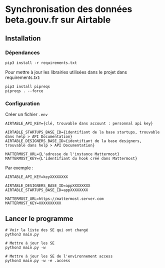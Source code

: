 # Synchronisation des données beta.gouv.fr sur Airtable

## Installation

### Dépendances
```
pip3 install -r requirements.txt
```

Pour mettre à jour les librairies utilisées dans le projet dans requirements.txt:
```
pip3 install pipreqs
pipreqs . --force
```

### Configuration

Créer un fichier `.env`
```
AIRTABLE_API_KEY={clé, trouvable dans account : personnal api key}

AIRTABLE_STARTUPS_BASE_ID={identifiant de la base startups, trouvable dans help > API Documentation}
AIRTABLE_DESIGNERS_BASE_ID={identifiant de la base designers, trouvable dans help > API Documentation}

MATTERMOST_URL={L'adresse de l'instance Mattermost}
MATTERMOST_KEY={L'identifiant du hook créé dans Mattermost}
```

Par exemple : 
```
AIRTABLE_API_KEY=keyXXXXXXXX

AIRTABLE_DESIGNERS_BASE_ID=appXXXXXXXX
AIRTABLE_STARTUPS_BASE_ID=appXXXXXXXX

MATTERMOST_URL=https://mattermost.server.com
MATTERMOST_KEY=XXXXXXXXXX

```

## Lancer le programme

```
# Voir la liste des SE qui ont changé
python3 main.py

# Mettre à jour les SE
python3 main.py -w

# Mettre à jour les SE de l'environnement access
python3 main.py -w -e .access
```
